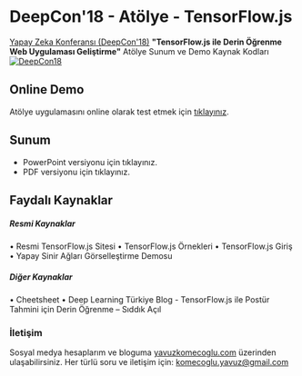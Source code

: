 # DeepCon'18 - Atölye -  TensorFlow.js
[Yapay Zeka Konferansı (DeepCon'18)](http://deepcon.deeplearningturkiye.com/) **"TensorFlow.js ile Derin Öğrenme Web Uygulaması Geliştirme"** Atölye Sunum ve Demo Kaynak Kodları
[![DeepCon18](https://raw.githubusercontent.com/deeplearningturkiye/DeepCon18/master/deepcon_logo.png)](http://deepcon.deeplearningturkiye.com/)

## Online Demo
Atölye uygulamasını online olarak test etmek için [tıklayınız](https://yavuzkomecoglu.github.io/deepcon_demo/).

## Sunum

  - PowerPoint versiyonu için tıklayınız.
  - PDF versiyonu için tıklayınız.

## Faydalı Kaynaklar
##### Resmi Kaynaklar
• Resmi TensorFlow.js Sitesi
• TensorFlow.js Örnekleri
• TensorFlow.js Giriş
• Yapay Sinir Ağları Görselleştirme Demosu
##### Diğer Kaynaklar
• Cheetsheet
• Deep Learning Türkiye Blog - TensorFlow.js ile Postür Tahmini için Derin Öğrenme – Sıddık Açıl

### İletişim
Sosyal medya hesaplarım ve bloguma [yavuzkomecoglu.com](http://yavuzkomecoglu.com/) üzerinden ulaşabilirsiniz. 
Her türlü soru ve iletişim için: [komecoglu.yavuz@gmail.com](mailto:komecoglu.yavuz@gmail.com) 



